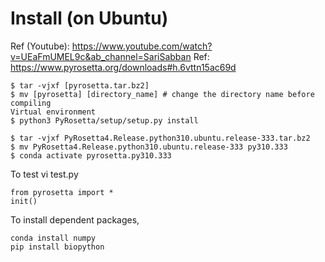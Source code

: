 # Install (on Ubuntu)
Ref (Youtube): https://www.youtube.com/watch?v=UEaFmUMEL9c&ab_channel=SariSabban
Ref: https://www.pyrosetta.org/downloads#h.6vttn15ac69d  
```
$ tar -vjxf [pyrosetta.tar.bz2]
$ mv [pyrosetta] [directory_name] # change the directory name before compiling
Virtual environment
$ python3 PyRosetta/setup/setup.py install
```
```
$ tar -vjxf PyRosetta4.Release.python310.ubuntu.release-333.tar.bz2
$ mv PyRosetta4.Release.python310.ubuntu.release-333 py310.333
$ conda activate pyrosetta.py310.333
```
To test
vi test.py
```
from pyrosetta import *
init()
```

To install dependent packages,
```
conda install numpy
pip install biopython
```
